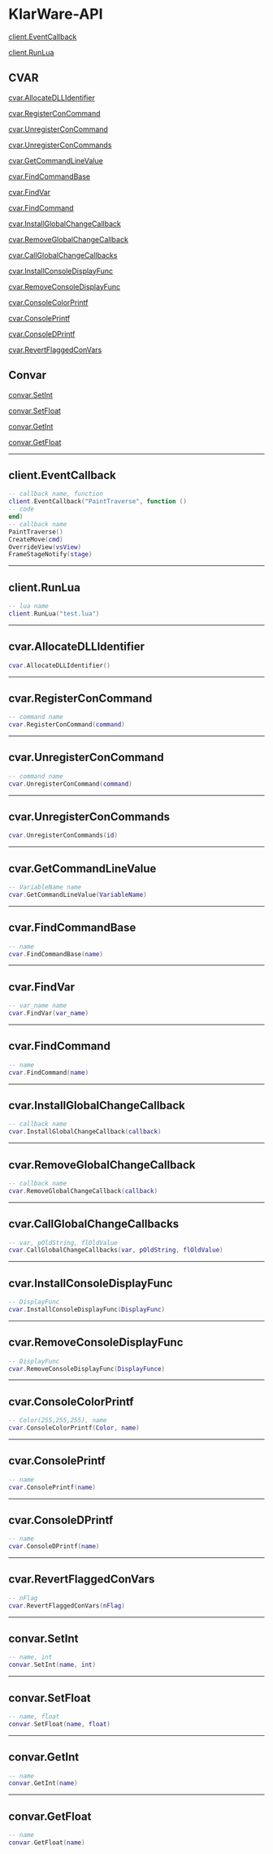 # KlarWare-API
[client.EventCallback](#clienteventcallback)

[client.RunLua](#clientrunlua)

CVAR
----------------------------------------------------------------
[cvar.AllocateDLLIdentifier](#cvarallocatedllidentifier)

[cvar.RegisterConCommand](#cvarregisterconcommand)

[cvar.UnregisterConCommand](#cvarunregisterconcommand)

[cvar.UnregisterConCommands](#cvarunregisterconcommands)

[cvar.GetCommandLineValue](#cvargetcommandlinevalue)

[cvar.FindCommandBase](#cvarfindcommandbase)

[cvar.FindVar](#cvarfindvar)

[cvar.FindCommand](#cvarfindcommand)

[cvar.InstallGlobalChangeCallback](#cvarinstallglobalchangecallback)

[cvar.RemoveGlobalChangeCallback](#cvarremoveglobalchangecallback)

[cvar.CallGlobalChangeCallbacks](#cvarcallglobalchangecallbacks)

[cvar.InstallConsoleDisplayFunc](#cvarinstallconsoledisplayfunc)

[cvar.RemoveConsoleDisplayFunc](#cvarremoveconsoledisplayfunc)

[cvar.ConsoleColorPrintf](#cvarconsolecolorprintf)

[cvar.ConsolePrintf](#cvarconsoleprintf)

[cvar.ConsoleDPrintf](#cvarconsoledprintf)

[cvar.RevertFlaggedConVars](#cvarrevertflaggedconvars)

Convar
----------------------------------------------------------------

[convar.SetInt](#convarsetint)

[convar.SetFloat](#convarsetfloat)

[convar.GetInt](#convargetint)

[convar.GetFloat](#convargetfloat)

----------------------------------------------------------------

client.EventCallback
--------------------------------
  ```lua
  -- callback name, function
client.EventCallback("PaintTraverse", function ()
  -- code
  end)
  -- callback name
  PaintTraverse()
  CreateMove(cmd)
  OverrideView(vsView)
  FrameStageNotify(stage)
  ```
--------------------------------
client.RunLua
--------------------------------
  ```lua
  -- lua name
client.RunLua("test.lua")
  ```
--------------------------------
cvar.AllocateDLLIdentifier
--------------------------------
  ```lua
cvar.AllocateDLLIdentifier()
  ```
--------------------------------
cvar.RegisterConCommand
--------------------------------
  ```lua
  -- command name
cvar.RegisterConCommand(command)

  ```
--------------------------------
cvar.UnregisterConCommand
--------------------------------
  ```lua
  -- command name
cvar.UnregisterConCommand(command)

  ```
--------------------------------
cvar.UnregisterConCommands
--------------------------------
  ```lua
cvar.UnregisterConCommands(id)

  ```
--------------------------------
cvar.GetCommandLineValue
--------------------------------
  ```lua
  -- VariableName name
cvar.GetCommandLineValue(VariableName)

  ```
--------------------------------
cvar.FindCommandBase
--------------------------------
  ```lua
  -- name
cvar.FindCommandBase(name)

  ```
--------------------------------
cvar.FindVar
--------------------------------
  ```lua
  -- var_name name
cvar.FindVar(var_name)

  ```
--------------------------------
cvar.FindCommand
--------------------------------
  ```lua
  -- name
cvar.FindCommand(name)

  ```
--------------------------------
cvar.InstallGlobalChangeCallback
--------------------------------
  ```lua
  -- callback name
cvar.InstallGlobalChangeCallback(callback)

  ```
--------------------------------
cvar.RemoveGlobalChangeCallback
--------------------------------
  ```lua
  -- callback name
cvar.RemoveGlobalChangeCallback(callback)

  ```
--------------------------------
cvar.CallGlobalChangeCallbacks
--------------------------------
  ```lua
  -- var, pOldString, flOldValue
cvar.CallGlobalChangeCallbacks(var, pOldString, flOldValue)

  ```
--------------------------------
cvar.InstallConsoleDisplayFunc
--------------------------------
  ```lua
  -- DisplayFunc
cvar.InstallConsoleDisplayFunc(DisplayFunc)

  ```

--------------------------------
cvar.RemoveConsoleDisplayFunc
--------------------------------
  ```lua
  -- DisplayFunc
cvar.RemoveConsoleDisplayFunc(DisplayFunce)

  ```

--------------------------------
cvar.ConsoleColorPrintf
--------------------------------
  ```lua
  -- Color(255,255,255), name
cvar.ConsoleColorPrintf(Color, name)

  ```

--------------------------------
cvar.ConsolePrintf
--------------------------------
  ```lua
  -- name
cvar.ConsolePrintf(name)

  ```

--------------------------------
cvar.ConsoleDPrintf
--------------------------------
  ```lua
  -- name
cvar.ConsoleDPrintf(name)

  ```

--------------------------------
cvar.RevertFlaggedConVars
--------------------------------
  ```lua
  -- nFlag
cvar.RevertFlaggedConVars(nFlag)

  ```

--------------------------------
convar.SetInt
--------------------------------
  ```lua
  -- name, int
convar.SetInt(name, int)

  ```

--------------------------------
convar.SetFloat
--------------------------------
  ```lua
  -- name, float
convar.SetFloat(name, float)

  ```

--------------------------------
convar.GetInt
--------------------------------
  ```lua
  -- name
convar.GetInt(name)

  ```

--------------------------------
convar.GetFloat
--------------------------------
  ```lua
  -- name
convar.GetFloat(name)

  ```
